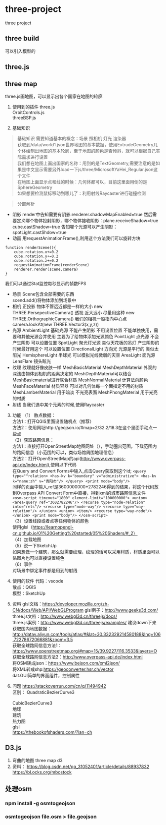 # three-project
three  project 

## three build
可以引入模型的

## three.js

## three map
three.js画地图，可以显示出各个国家在地图的轮廓 

1. 使用到的插件 
three.js </br>
OrbitControls.js </br>
threeBSP.js </br>


2. 基础知识  
> 基础知识
需要知道基本的概念：场景 照相机 灯光 渲染器 </br>
获取到/data/world1.json世界地图的基本数据，使用ExtrudeGeometry几个体绘制出地图的基本轮廓，至于地图的颜色是否倾斜，就可以根据自己实际需求进行设置 </br>
我们想在地图上画出国家的名称：用到的是TextGeometry,需要注意的是如果是中文显示需要另外load一下js/three/MicrosoftYaHei_Regular.json这个文件</br>
在地图上面显示点和线的时候：几何体都可以，目前这里面用倒的是SphereGeometry </br> 
如果想要检测鼠标移动到哪儿了：利用射线Raycaster进行碰撞检测 </br>

> 分部解析
+ 阴影
render中告知需要有阴影:renderer.shadowMapEnabled=true
然后需要定义哪个物体投射阴影，哪个物体接收阴影：plane.receiveShadow=true cube.castShadow=true
告知哪个光源可以产生阴影：spotLight.castShdow=true
+ 动画
用requestAnimationFrame(),利用这个方法我们可以旋转方块
```
function renderScene(){
    cube.rotation.x+=0.2
    cube.rotation.y+=0.2
    cube.rotation.z+=0.2
    requestAnimationFrame(renderScene)
    renderer.render(scene.camera)
}
```
我们可以通过Stat监控每秒显示的帧数FPS
+ 场景
Scene包含全部需要的东西</br>
scend.add()将物体添加到场景中</br>
+ 相机
正投影 物体不管远近都是一样的大小 new THREE.PersepectiveCamera()
透视 近大远小 尽量用这种    new THREE.OrthographicCamera()
我们的相机一般指向中心点 camera.lookAt(new THREE.Vector3(x,y,z))
+ 光源
AmbientLight 基础光源 不能产生阴影 不用设置位置 不能单独使用，需要和其他光源合并使用 主要为了给物体添加光源颜色 
PointLight 点光源  不会产生阴影 可以设置位置 
SpotLight 聚光灯光源 类似天花板的吊灯 产生阴影的时候最好用这个 可以设置位置 
DirectionalLight 方向光 光源是平行的 类似太阳光
HemisphereLight 半球光 可以模拟光线微弱的天空
AreaLight 面光源
LensFlare 镜头眩光
+ 纹理
纹理就好像皮肤一样
MeshBasicMaterial
MeshDepthMaterial 外观的深浅由物体到相机的距离决定的 MeshDepthMaterial可以结合MeshBasicmaterial进行联合材质
MeshNormalMaterial 计算法向颜色
MeshFaceMaterial 材质容器 可以对几何体每一个面指定不用的材质
MeshLamberMaterial 用于暗淡 不光亮表面
MeshPhongMaterial 用于光亮的材质
+ 射线
当我们选中某个元素的时候,使用Raycaster


3. 功能
（1） 散点数据：</br>
    方法1：打开QGIS里面设置随机点（推荐）</br>
    方法2：使用网址http://geojson.io/#map=2/32.2/18.3在这个里面手动点一些点</br>
（2）获取路网信息： </br>
    方法1：直接打开OpenStreetMap地图网址（），手动圈出范围，下载范围内的路网信息（小范围的可以，类似场馆周围地理信息） </br>
    方法2：打开OpenStreetMap的api(http://www.overpass-api.de/index.html),使用以下代码</br>
        在Query and Convert Forms中输入,点击Query获取到<relation id="2782246">这个id;
        ```
        <query type=""relation>
        <has-kv k="boundary" v="administrative">
        <has-kv k="name:zh" v="贵阳市"/>
        </query>
        <print mode="body"/>
        ```</br>
        同样的页面中输入,ref是3600000000+2782246得到的结果，将这个代码放到Overpass API Convert Form中直接，得到xml的城市路网信息文件</br>
        ```
        <osm-script timeout="1800" element-limit="100000000">
        <union>
            <area-query ref="3602782246"/>
            <recurse type="node-relation" into="rels"/>
            <recurse type="node-way"/>
            <recurse type="way-relation"/>
        </union>
        <union>
            <item/>
            <recurse type="way-node"/>
        </union>
        <print mode="body"/>
        </osm-script>
        ```</br>
（3）设置线段或者点等任何物体的颜色 </br>
    使用glsl（https://learnopengl-cn.github.io/01%20Getting%20started/05%20Shaders/#_2）</br>
（4）加载地图</br>
（5）说一下SketchUp</br>
    如果想做一个建筑，那么就需要纹理，纹理的话可以采用材质，材质里面可以贴图片也可以直接设置纯色</br>
（6）事件</br>
    对场景中绑定事件都是用到的射线</br>

4. 使用的软件
代码：vscode</br>
散点：QGIS</br>
模型：SketchUp</br>

5. 资料
glsl文档：https://developer.mozilla.org/zh-CN/docs/Web/API/WebGLProgram
glsl例子：http://www.geeks3d.com/
three.js文档：http://www.webgl3d.cn/threejs/docs/ </br>
three.js案例：http://www.webgl3d.cn/threejs/examples/ 建议down下来 </br>
获取国内地图数据：http://datav.aliyun.com/tools/atlas/#&lat=30.332329214580188&lng=106.72278672066881&zoom=3.5 </br>
获取全球路网信息方法1：https://www.openstreetmap.org/#map=15/39.9227/116.3533&layers=O </br>
获取全球路网信息方法2：http://www.overpass-api.de/index.html </br>
将OSM转成json：https://www.bejson.com/xml2json/</br>
将XML转成shp:https://geoconverter.hsr.ch/vector</br>
dat.GUI简单的界面组件，控制属性 

6. 问题
https://stackoverrun.com/cn/q/11494942</br>
区别：
    QuadraticBezierCurve3 </br>  
    CubicBezierCurve3</br>
地球</br>
建筑</br>
热力图</br>
glsl</br>
https://thebookofshaders.com/?lan=ch</br>

## D3.js
1. 弯曲的地图
three map d3    </br>
2. 资料：
https://blog.csdn.net/qq_31052401/article/details/88937832</br>
https://bl.ocks.org/mbostock</br>

## 处理osm
### npm install -g osmtogeojson
### osmtogeojson file.osm > file.geojson
    









